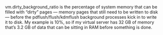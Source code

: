 vm.dirty_background_ratio is the percentage of system memory that can be filled with “dirty” pages — memory pages that still need to be written to disk — before the pdflush/flush/kdmflush background processes kick in to write it to disk. My example is 10%, so if my virtual server has 32 GB of memory that’s 3.2 GB of data that can be sitting in RAM before something is done.
